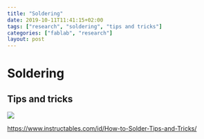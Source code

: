 ```yaml
---
title: "Soldering"
date: 2019-10-11T11:41:15+02:00
tags: ["research", "soldering", "tips and tricks"]
categories: ["fablab", "research"]
layout: post
---
```

# Soldering
## Tips and tricks
![](https://cdn.instructables.com/F2H/400P/F41RXKV0/F2H400PF41RXKV0.LARGE.gif?auto=webp&fit=bounds)

<https://www.instructables.com/id/How-to-Solder-Tips-and-Tricks/>